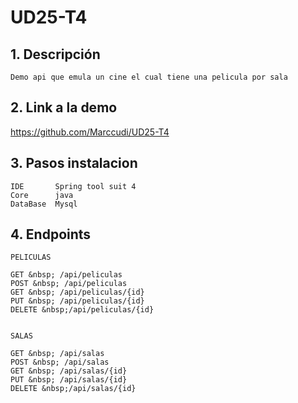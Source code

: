 # UD25-T4
## 1. Descripción
```
Demo api que emula un cine el cual tiene una pelicula por sala
```

## 2. Link a la demo
https://github.com/Marccudi/UD25-T4

## 3. Pasos instalacion
```
IDE       Spring tool suit 4
Core      java
DataBase  Mysql
```

## 4. Endpoints
````
PELICULAS

GET &nbsp; /api/peliculas
POST &nbsp; /api/peliculas
GET &nbsp; /api/peliculas/{id}
PUT &nbsp; /api/peliculas/{id}
DELETE &nbsp;/api/peliculas/{id}


SALAS

GET &nbsp; /api/salas
POST &nbsp; /api/salas
GET &nbsp; /api/salas/{id}
PUT &nbsp; /api/salas/{id}
DELETE &nbsp;/api/salas/{id}
````
